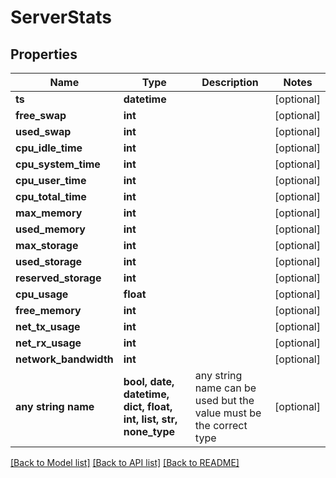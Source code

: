 # ServerStats


## Properties
Name | Type | Description | Notes
------------ | ------------- | ------------- | -------------
**ts** | **datetime** |  | [optional] 
**free_swap** | **int** |  | [optional] 
**used_swap** | **int** |  | [optional] 
**cpu_idle_time** | **int** |  | [optional] 
**cpu_system_time** | **int** |  | [optional] 
**cpu_user_time** | **int** |  | [optional] 
**cpu_total_time** | **int** |  | [optional] 
**max_memory** | **int** |  | [optional] 
**used_memory** | **int** |  | [optional] 
**max_storage** | **int** |  | [optional] 
**used_storage** | **int** |  | [optional] 
**reserved_storage** | **int** |  | [optional] 
**cpu_usage** | **float** |  | [optional] 
**free_memory** | **int** |  | [optional] 
**net_tx_usage** | **int** |  | [optional] 
**net_rx_usage** | **int** |  | [optional] 
**network_bandwidth** | **int** |  | [optional] 
**any string name** | **bool, date, datetime, dict, float, int, list, str, none_type** | any string name can be used but the value must be the correct type | [optional]

[[Back to Model list]](../README.md#documentation-for-models) [[Back to API list]](../README.md#documentation-for-api-endpoints) [[Back to README]](../README.md)


